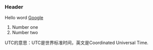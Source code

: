 ### Header 
Hello word [Google](https://www.google.com)
1. Number one
2. Number two

UTC的意思：UTC是世界标准时间，英文是Coordinated Universal Time.